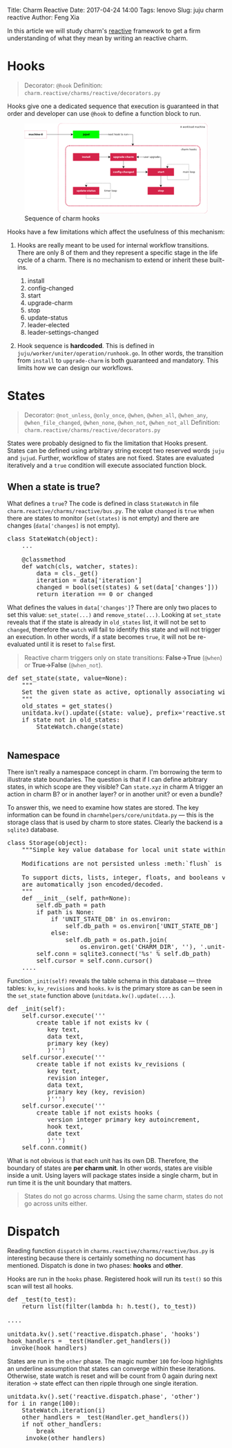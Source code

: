 Title: Charm Reactive
Date: 2017-04-24 14:00
Tags: lenovo
Slug: juju charm reactive
Author: Feng Xia


In this article we will study charm's [reactive][1] framework to get a
firm understanding of what they mean by writing an reactive charm.

[1]: https://pythonhosted.org/charms.reactive/

# Hooks

> Decorator: `@hook`
> Definition: `charm.reactive/charms/reactive/decorators.py`

Hooks give one a dedicated sequence that execution is guaranteed in
that order and developer can use `@hook` to define a function block
to run. 

<figure class="row">
  <img class="img-responsive center-block"
       src="/images/charm%20hooks.png" />
  <figcaption>Sequence of charm hooks</figcaption>
</figure>

Hooks have a few limitations which affect the usefulness of this
mechanism:

1. Hooks are really meant to be used for internal workflow
   transitions. There are only 8 of them and they represent a specific
   stage in the life cycle of a charm. There is no mechanism to extend
   or inherit these built-ins.

    1. install
    2. config-changed
    3. start
    4. upgrade-charm
    5. stop
    6. update-status
    7. leader-elected
    8. leader-settings-changed
    
2. Hook sequence is **hardcoded**. This is defined in 
  `juju/worker/uniter/operation/runhook.go`. In other words, the
  transition from `install` to `upgrade-charm` is both guaranteed and
  mandatory. This limits how we can design our workflows.

# States

> Decorator: `@not_unless`, `@only_once`, `@when`, `@when_all`, `@when_any`, `@when_file_changed`, `@when_none`, `@when_not`, `@when_not_all`
> Definition: `charm.reactive/charms/reactive/decorators.py`

States were probably designed to fix the limitation that Hooks
present. States can be defined using arbitrary string <span
class="myhighlight">except</span> two reserved words `juju` and
`jujud`. Further, workflow of states are not fixed. States are
evaluated iteratively and a `true` condition will execute 
associated function block.

## When a state is true?

What defines a `true`? The code is defined in class `StateWatch` in
file `charm.reactive/charms/reactive/bus.py`. The value `changed` is
`true` when there are states to monitor (`set(states)` is not empty) and
there are changes (`data['changes]` is not empty).

<pre class="brush:python;">
class StateWatch(object):
    ...
    
    @classmethod
    def watch(cls, watcher, states):
        data = cls._get()
        iteration = data['iteration']
        changed = bool(set(states) & set(data['changes']))
        return iteration == 0 or changed
</pre>

What defines the values in `data['changes']`? There are only two
places to set this value: `set_state(...)` and `remove_state(...)`.
Looking at `set_state` reveals that if the state is already in
`old_states` list, it will not be set to `changed`, therefore the
`watch` will fail to identify this state and will not trigger an
execution. In other words, if a state becomes `true`, it will not be
re-evaluated until it is reset to `false` first.

> Reactive charm triggers only on state transitions:
> **False->True** (`@when`) or
> **True->False** (`@when_not`).

<pre class="brush:python;">
def set_state(state, value=None):
    """
    Set the given state as active, optionally associating with a relation.
    """
    old_states = get_states()
    unitdata.kv().update({state: value}, prefix='reactive.states.')
    if state not in old_states:
        StateWatch.change(state)

</pre>

## Namespace

There isn't really a namespace concept in charm. I'm borrowing the
term to illustrate state boundaries. The question is that if I can
define arbitrary states, in which scope are they visible? Can
`state.xyz` in charm A trigger an action in charm B? or in another
layer? or in another unit? or even a bundle?

To answer this, we need to examine how states are stored. The key
information can be found in `charmhelpers/core/unitdata.py` &mdash;
this is the storage class that is used by charm to store
states. Clearly the backend is a `sqlite3` database.

<pre class="brush:python;">
class Storage(object):
    """Simple key value database for local unit state within charms.

    Modifications are not persisted unless :meth:`flush` is called.

    To support dicts, lists, integer, floats, and booleans values
    are automatically json encoded/decoded.
    """
    def __init__(self, path=None):
        self.db_path = path
        if path is None:
            if 'UNIT_STATE_DB' in os.environ:
                self.db_path = os.environ['UNIT_STATE_DB']
            else:
                self.db_path = os.path.join(
                    os.environ.get('CHARM_DIR', ''), '.unit-state.db')
        self.conn = sqlite3.connect('%s' % self.db_path)
        self.cursor = self.conn.cursor()
    ....
</pre>

Function `_init(self)` reveals the table schema in this database
&mdash; three tables: `kv`,
`kv_revisions` and `hooks`. `kv` is the primary store as can be seen
in the `set_state` function above (`unitdata.kv().update(....`).

<pre class="brush:python;">
def _init(self):
    self.cursor.execute('''
        create table if not exists kv (
           key text,
           data text,
           primary key (key)
           )''')
    self.cursor.execute('''
        create table if not exists kv_revisions (
           key text,
           revision integer,
           data text,
           primary key (key, revision)
           )''')
    self.cursor.execute('''
        create table if not exists hooks (
           version integer primary key autoincrement,
           hook text,
           date text
           )''')
    self.conn.commit()
</pre>

What is not obvious is that each unit has its own DB. Therefore, the
boundary of states are **per charm unit**. In other words, states are
visible inside a unit. Using layers will package states inside a
single charm, but in run time it is the unit boundary that matters.

> States do not go across charms.
> Using the same charm, states do not go across units either.

# Dispatch

Reading function `dispatch` in
`charms.reactive/charms/reactive/bus.py` is interesting because there
is certainly something no document has mentioned. Dispatch is done in
two phases: **hooks** and **other**.

Hooks are run in the `hooks` phase. 
Registered hook will run its `test()` so this scan will test all hooks.

<pre class="brush:python;">
def _test(to_test):
    return list(filter(lambda h: h.test(), to_test))

....

unitdata.kv().set('reactive.dispatch.phase', 'hooks')
hook_handlers = _test(Handler.get_handlers())
_invoke(hook_handlers)
</pre>

States are run in the `other` phase.
The magic number `100` for-loop highlights an underline assumption
that states can converge within these iterations. Otherwise, state
watch is reset and will be count from 0 again during next iteration
&rarr; state effect can then ripple through one single iteration.

<pre class="brush:python;">
unitdata.kv().set('reactive.dispatch.phase', 'other')
for i in range(100):
    StateWatch.iteration(i)
    other_handlers = _test(Handler.get_handlers())
    if not other_handlers:
        break
    _invoke(other_handlers)
</pre>
